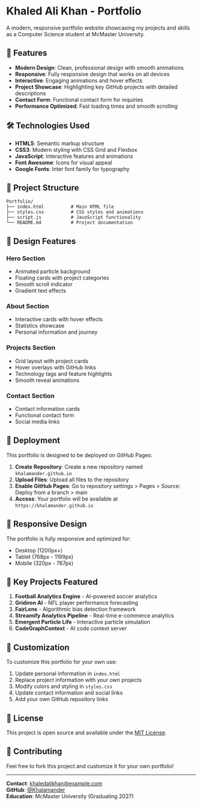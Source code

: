 # Khaled Ali Khan - Portfolio

A modern, responsive portfolio website showcasing my projects and skills as a Computer Science student at McMaster University.

## 🚀 Features

- **Modern Design**: Clean, professional design with smooth animations
- **Responsive**: Fully responsive design that works on all devices
- **Interactive**: Engaging animations and hover effects
- **Project Showcase**: Highlighting key GitHub projects with detailed descriptions
- **Contact Form**: Functional contact form for inquiries
- **Performance Optimized**: Fast loading times and smooth scrolling

## 🛠️ Technologies Used

- **HTML5**: Semantic markup structure
- **CSS3**: Modern styling with CSS Grid and Flexbox
- **JavaScript**: Interactive features and animations
- **Font Awesome**: Icons for visual appeal
- **Google Fonts**: Inter font family for typography

## 📁 Project Structure

```
Portfolio/
├── index.html          # Main HTML file
├── styles.css          # CSS styles and animations
├── script.js           # JavaScript functionality
└── README.md           # Project documentation
```

## 🎨 Design Features

### Hero Section
- Animated particle background
- Floating cards with project categories
- Smooth scroll indicator
- Gradient text effects

### About Section
- Interactive cards with hover effects
- Statistics showcase
- Personal information and journey

### Projects Section
- Grid layout with project cards
- Hover overlays with GitHub links
- Technology tags and feature highlights
- Smooth reveal animations

### Contact Section
- Contact information cards
- Functional contact form
- Social media links

## 🚀 Deployment

This portfolio is designed to be deployed on GitHub Pages:

1. **Create Repository**: Create a new repository named `khalamander.github.io`
2. **Upload Files**: Upload all files to the repository
3. **Enable GitHub Pages**: Go to repository settings > Pages > Source: Deploy from a branch > main
4. **Access**: Your portfolio will be available at `https://khalamander.github.io`

## 📱 Responsive Design

The portfolio is fully responsive and optimized for:
- Desktop (1200px+)
- Tablet (768px - 1199px)
- Mobile (320px - 767px)

## 🎯 Key Projects Featured

1. **Football Analytics Engine** - AI-powered soccer analytics
2. **Gridiron AI** - NFL player performance forecasting
3. **FairLens** - Algorithmic bias detection framework
4. **Streamify Analytics Pipeline** - Real-time e-commerce analytics
5. **Emergent Particle Life** - Interactive particle simulation
6. **CodeGraphContext** - AI code context server

## 🔧 Customization

To customize this portfolio for your own use:

1. Update personal information in `index.html`
2. Replace project information with your own projects
3. Modify colors and styling in `styles.css`
4. Update contact information and social links
5. Add your own GitHub repository links

## 📄 License

This project is open source and available under the [MIT License](LICENSE).

## 🤝 Contributing

Feel free to fork this project and customize it for your own portfolio!

---

**Contact**: khaledalikhan@example.com  
**GitHub**: [@Khalamander](https://github.com/Khalamander)  
**Education**: McMaster University (Graduating 2027)
